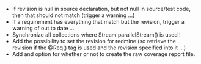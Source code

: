 
* If revision is null in source declaration, but not null in source/test code, then that should not match (trigger a warning ...)
* If a requirement has everything that match but the revision, trigger a warning of out to date ...
* Synchronize all collections where Stream.parallelStream() is used !
* Add the possibility to set the revision for redmine (so retrieve the revision if the @Req() tag is used and the revision specified into it ...)
* Add and option for whether or not to create the raw coverage report file.
